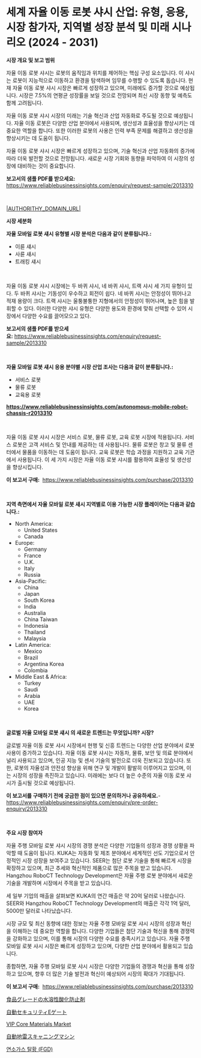 <p><h1>세계 자율 이동 로봇 샤시 산업: 유형, 응용, 시장 참가자, 지역별 성장 분석 및 미래 시나리오 (2024 - 2031)</h1></p><p><strong>시장 개요 및 보고 범위</strong></p>
<p><p>자율 이동 로봇 샤시는 로봇의 움직임과 위치를 제어하는 핵심 구성 요소입니다. 이 샤시는 로봇이 지능적으로 이동하고 환경을 탐색하며 임무를 수행할 수 있도록 돕습니다. 현재 자율 이동 로봇 샤시 시장은 빠르게 성장하고 있으며, 미래에도 증가할 것으로 예상됩니다. 시장은 7.5%의 연평균 성장률을 보일 것으로 전망되며 최신 시장 동향 및 예측도 함께 고려됩니다.</p><p>자율 이동 로봇 샤시 시장의 미래는 기술 혁신과 산업 자동화로 주도될 것으로 예상됩니다. 자율 이동 로봇은 다양한 산업 분야에서 사용되며, 생산성과 효율성을 향상시키는 데 중요한 역할을 합니다. 또한 이러한 로봇의 사용은 인력 부족 문제를 해결하고 생산성을 향상시키는 데 도움이 됩니다.</p><p>자율 이동 로봇 샤시 시장은 빠르게 성장하고 있으며, 기술 혁신과 산업 자동화의 증가에 따라 더욱 발전할 것으로 전망됩니다. 새로운 시장 기회와 동향을 파악하여 이 시장의 성장에 대비하는 것이 중요합니다.</p></p>
<p><strong>보고서의 샘플 PDF를 받으세요:</strong> <a href="https://www.reliablebusinessinsights.com/enquiry/request-sample/2013310">https://www.reliablebusinessinsights.com/enquiry/request-sample/2013310</a></p>
<p>&nbsp;</p>
<p><a href="|AUTHORITHY_DOMAIN_URL|">|AUTHORITHY_DOMAIN_URL|</a></p>
<p><strong>시장 세분화</strong></p>
<p><strong>자율 모바일 로봇 섀시 유형별 시장 분석은 다음과 같이 분류됩니다.:</strong></p>
<p><ul><li>이륜 섀시</li><li>사륜 섀시</li><li>트래킹 섀시</li></ul></p>
<p>&nbsp;</p>
<p><p>자율 이동 로봇 샤시 시장에는 두 바퀴 샤시, 네 바퀴 샤시, 트랙 샤시 세 가지 유형이 있다. 두 바퀴 샤시는 기동성이 우수하고 회전이 쉽다. 네 바퀴 샤시는 안정성이 뛰어나고 적재 용량이 크다. 트랙 샤시는 울퉁불퉁한 지형에서의 안정성이 뛰어나며, 높은 힘을 발휘할 수 있다. 이러한 다양한 샤시 유형은 다양한 용도와 환경에 맞춰 선택할 수 있어 시장에서 다양한 수요를 끌어모으고 있다.</p></p>
<p><strong>보고서의 샘플 PDF를 받으세요:</strong>&nbsp;<a href="https://www.reliablebusinessinsights.com/enquiry/request-sample/2013310">https://www.reliablebusinessinsights.com/enquiry/request-sample/2013310</a></p>
<p>&nbsp;</p>
<p><strong> 자율 모바일 로봇 섀시 응용 분야별 시장 산업 조사는 다음과 같이 분류됩니다.:</strong></p>
<p><ul><li>서비스 로봇</li><li>물류 로봇</li><li>교육용 로봇</li></ul></p>
<p><strong><a href="https://www.reliablebusinessinsights.com/autonomous-mobile-robot-chassis-r2013310">https://www.reliablebusinessinsights.com/autonomous-mobile-robot-chassis-r2013310</a></strong></p>
<p>&nbsp;</p>
<p><p>자율 이동 로봇 샤시 시장은 서비스 로봇, 물류 로봇, 교육 로봇 시장에 적용됩니다. 서비스 로봇은 고객 서비스 및 안내를 제공하는 데 사용됩니다. 물류 로봇은 창고 및 물류 센터에서 물품을 이동하는 데 도움이 됩니다. 교육 로봇은 학습 과정을 지원하고 교육 기관에서 사용됩니다. 이 세 가지 시장은 자율 이동 로봇 샤시를 활용하여 효율성 및 생산성을 향상시킵니다.</p></p>
<p><strong>이 보고서 구매:</strong>&nbsp; <a href="https://www.reliablebusinessinsights.com/purchase/2013310">https://www.reliablebusinessinsights.com/purchase/2013310</a></p>
<p>&nbsp;</p>
<p><strong>지역 측면에서 자율 모바일 로봇 섀시 지역별로 이용 가능한 시장 플레이어는 다음과 같습니다.:</strong></p>
<p><ul>
    <li>
        North America:
        <ul>
            <li>United States</li>
            <li>Canada</li>
        </ul>
    </li>
    <li>
        Europe:
        <ul>
            <li>Germany</li>
            <li>France</li>
            <li>U.K.</li>
            <li>Italy</li>
            <li>Russia</li>
        </ul>
    </li>
    <li>
        Asia-Pacific:
        <ul>
            <li>China</li>
            <li>Japan</li>
            <li>South Korea</li>
            <li>India</li>
            <li>Australia</li>
            <li>China Taiwan</li>
            <li>Indonesia</li>
            <li>Thailand</li>
            <li>Malaysia</li>
        </ul>
    </li>
    <li>
        Latin America:
        <ul>
            <li>Mexico</li>
            <li>Brazil</li>
            <li>Argentina Korea</li>
            <li>Colombia</li>
        </ul>
    </li>
    <li>
        Middle East & Africa:
        <ul>
            <li>Turkey</li>
            <li>Saudi</li>
            <li>Arabia</li>
            <li>UAE</li>
            <li>Korea</li>
        </ul>
    </li>
    </ul></p>
<p>&nbsp;</p>
<p><strong>글로벌 자율 모바일 로봇 섀시 의 새로운 트렌드는 무엇입니까? 시장?</strong></p>
<p><p>글로벌 자율 이동 로봇 샤시 시장에서 현행 및 신흥 트렌드는 다양한 산업 분야에서 로봇 사용이 증가하고 있습니다. 자율 이동 로봇 샤시는 자동차, 물류, 보안 및 의료 분야에서 널리 사용되고 있으며, 인공 지능 및 센서 기술의 발전으로 더욱 진보되고 있습니다. 또한, 로봇의 자율성과 안전성 향상을 위해 연구 및 개발이 활발히 이루어지고 있으며, 이는 시장의 성장을 촉진하고 있습니다. 미래에는 보다 더 높은 수준의 자율 이동 로봇 샤시가 출시될 것으로 예상됩니다.</p></p>
<p><strong>이 보고서를 구매하기 전에 궁금한 점이 있으면 문의하거나 공유하세요.</strong>- <a href="https://www.reliablebusinessinsights.com/enquiry/pre-order-enquiry/2013310">https://www.reliablebusinessinsights.com/enquiry/pre-order-enquiry/2013310</a></p>
<p>&nbsp;</p>
<p><strong>주요 시장 참여자</strong></p>
<p><p>자율 주행 모바일 로봇 샤시 시장의 경쟁 분석은 다양한 기업들의 성장과 경쟁 상황을 파악할 때 도움이 됩니다. KUKA는 자동화 및 제조 분야에서 세계적인 선도 기업으로서 안정적인 시장 성장을 보여주고 있습니다. SEER는 첨단 로봇 기술을 통해 빠르게 시장을 확장하고 있으며, 최근 추세와 혁신적인 제품으로 많은 주목을 받고 있습니다. Hangzhou RoboCT Technology Development은 자율 주행 로봇 분야에서 새로운 기술을 개발하며 시장에서 주목을 받고 있습니다.</p><p>세 일부 기업의 매출을 살펴보면 KUKA의 연간 매출은 약 20억 달러로 나왔습니다. SEER와 Hangzhou RoboCT Technology Development의 매출은 각각 1억 달러, 5000만 달러로 나타났습니다.</p><p>시장 규모 및 최신 동향에 대한 정보는 자율 주행 모바일 로봇 샤시 시장의 성장과 혁신을 이해하는 데 중요한 역할을 합니다. 다양한 기업들은 첨단 기술과 혁신을 통해 경쟁력을 강화하고 있으며, 이를 통해 시장의 다양한 수요를 충족시키고 있습니다. 자율 주행 모바일 로봇 샤시 시장은 빠르게 성장하고 있으며, 다양한 산업 분야에서 활용되고 있습니다.</p><p>종합하면, 자율 주행 모바일 로봇 샤시 시장은 다양한 기업들의 경쟁과 혁신을 통해 성장하고 있으며, 향후 더 많은 기술 발전과 혁신이 예상되어 시장의 확대가 기대됩니다.</p></p>
<p><strong>이 보고서 구매:</strong>&nbsp;&nbsp;<a href="https://www.reliablebusinessinsights.com/purchase/2013310">https://www.reliablebusinessinsights.com/purchase/2013310</a></p>
<p><p><a href="https://medium.com/@tinm5qterney/%E9%A3%9F%E5%93%81%E3%82%B0%E3%83%AC%E3%83%BC%E3%83%89%E3%81%AE%E6%B0%B4%E6%BA%B6%E6%80%A7%E6%8A%97%E9%85%B8%E5%8C%96%E5%89%A4%E3%81%AE%E5%B8%82%E5%A0%B4%E8%A6%8F%E6%A8%A1%E3%81%A8%E3%82%B7%E3%82%A7%E3%82%A2%E5%88%86%E6%9E%90-%E8%A3%BD%E5%93%81%E3%82%BF%E3%82%A4%E3%83%97-%E5%BF%9C%E7%94%A8-%E5%9C%B0%E5%9F%9F%E5%88%A5-%E4%BA%88%E6%B8%AC-2024%E5%B9%B4-2031%E5%B9%B4-aeca95b3680c">食品グレードの水溶性酸化防止剤</a></p><p><a href="https://github.com/Fatimaklein1/Market-Research-Report-List-1/blob/main/4454648117875.md">自動セキュリティEゲート</a></p><p><a href="https://github.com/markusgodoy/Market-Research-Report-List-3/blob/main/vip-core-materials-market.md">VIP Core Materials Market</a></p><p><a href="https://github.com/LenoraKris2023/Market-Research-Report-List-1/blob/main/3464556117876.md">自動地雷スキャニングマシン</a></p><p><a href="https://medium.com/@ornellwebst/%ED%99%A9%EC%82%B0%EA%B0%80%EC%8A%A4-%EC%84%9D%ED%83%84%ED%99%94%EC%8B%9C%EC%9E%A5-%EC%97%B0%EA%B5%AC-%EB%B3%B4%EA%B3%A0%EC%84%9C%EB%8A%94-%EC%8B%9C%EC%9E%A5-%EA%B7%9C%EB%AA%A8-%EC%A0%90%EC%9C%A0%EC%9C%A8-%EB%B0%8F-%EC%84%B1%EC%9E%A5%EB%A5%A0%EC%97%90-%EB%8C%80%ED%95%9C-%EB%B6%84%EC%84%9D%EC%9D%84-%ED%8F%AC%ED%95%A8%ED%95%98%EB%A9%B0-2024%EB%85%84%EB%B6%80%ED%84%B0-2031%EB%85%84%EA%B9%8C%EC%A7%80-cagr-%EC%98%88%EC%B8%A1%EC%97%90-%EB%94%B0%EB%A5%B8-%EA%B2%B0%EA%B3%BC%EB%A5%BC-%EC%A0%9C%EA%B3%B5%ED%95%A9%EB%8B%88%EB%8B%A4-ce9c43c35dfb">연소가스 탈황 (FGD)</a></p></p>